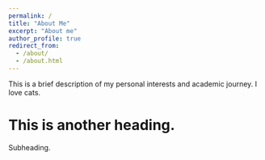 ```yaml
---
permalink: /
title: "About Me"
excerpt: "About me"
author_profile: true
redirect_from: 
  - /about/
  - /about.html
---
```


This is a brief description of my personal interests and academic journey. I love cats.

This is another heading.
======
Subheading.